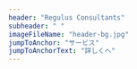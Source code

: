 ```yaml
---
header: "Regulus Consultants"
subheader: " "
imageFileName: "header-bg.jpg"
jumpToAnchor: "サービス"
jumpToAnchorText: "詳しくへ"
---
```

